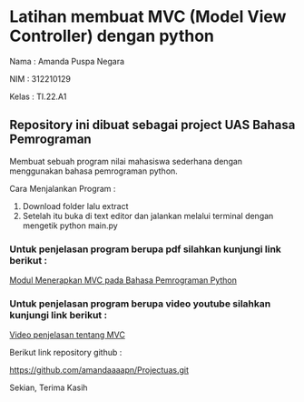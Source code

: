 #  Latihan membuat MVC (Model View Controller) dengan python

Nama : Amanda Puspa Negara

NIM : 312210129

Kelas : TI.22.A1


## Repository ini dibuat sebagai project UAS Bahasa Pemrograman

Membuat sebuah program nilai mahasiswa sederhana dengan menggunakan bahasa pemrograman python.

Cara Menjalankan Program :

1. Download folder lalu extract
2. Setelah itu buka di text editor dan jalankan melalui terminal dengan mengetik python main.py

### Untuk penjelasan program berupa pdf silahkan kunjungi link berikut :

[Modul Menerapkan MVC pada Bahasa Pemrograman Python](https://drive.google.com/file/d/10zY7QW7I6QrfoWILHdK_kJHGWWRY5SW1/view?usp=drivesdk)

### Untuk penjelasan program berupa video youtube silahkan kunjungi link berikut :

[Video penjelasan tentang MVC](https://youtu.be/iBEwkSELSOw)

Berikut link repository github :

https://github.com/amandaaaapn/Projectuas.git

Sekian, Terima Kasih

